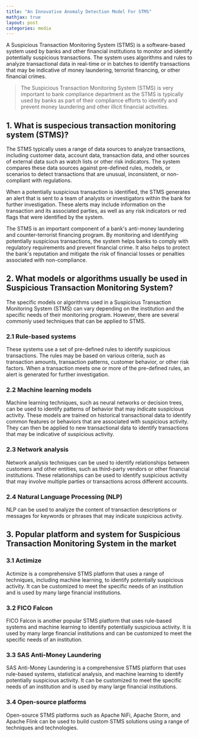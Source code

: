 ```yaml
---
title: "An Innovative Anomaly Detection Model For STMS"
mathjax: true
layout: post
categories: media
---
```


A Suspicious Transaction Monitoring System (STMS) is a software-based system used by banks and other financial 
institutions to monitor and identify potentially suspicious transactions. The system uses algorithms and rules 
to analyze transactional data in real-time or in batches to identify transactions that may be indicative of money laundering, 
terrorist financing, or other financial crimes.
> The Suspicious Transaction Monitoring System (STMS) is very important to bank compliance department
> as the STMS is typically used by banks as part of their compliance efforts to identify and prevent money laundering and other illicit financial activities.


## 1. What is suspecious transaction monitoring system (STMS)?
The STMS typically uses a range of data sources to analyze transactions, 
including customer data, account data, transaction data, and other sources of external data such as watch lists or other risk indicators. 
The system compares these data sources against pre-defined rules, models, or scenarios to detect transactions that are unusual, inconsistent, 
or non-compliant with regulations.

When a potentially suspicious transaction is identified, the STMS generates an alert that is sent to a team of analysts or 
investigators within the bank for further investigation. These alerts may include information on the transaction and its associated parties, 
as well as any risk indicators or red flags that were identified by the system.

The STMS is an important component of a bank's anti-money laundering and counter-terrorist financing program. 
By monitoring and identifying potentially suspicious transactions, the system helps banks to comply with regulatory requirements and prevent financial crime. 
It also helps to protect the bank's reputation and mitigate the risk of financial losses or penalties associated with non-compliance.

## 2. What models or algorithms usually be used in Suspicious Transaction Monitoring System?
The specific models or algorithms used in a Suspicious Transaction Monitoring System (STMS) can vary 
depending on the institution and the specific needs of their monitoring program. However, 
there are several commonly used techniques that can be applied to STMS.

### 2.1 Rule-based systems
These systems use a set of pre-defined rules to identify suspicious transactions. 
The rules may be based on various criteria, such as transaction amounts, transaction patterns, 
customer behavior, or other risk factors. When a transaction meets one or more of the pre-defined rules, 
an alert is generated for further investigation.

### 2.2 Machine learning models
Machine learning techniques, such as neural networks or decision trees, can be used to identify patterns of behavior that may 
indicate suspicious activity. These models are trained on historical transactional data to identify common 
features or behaviors that are associated with suspicious activity. They can then be applied to new transactional data to 
identify transactions that may be indicative of suspicious activity.

### 2.3 Network analysis
Network analysis techniques can be used to identify relationships between customers and other entities, 
such as third-party vendors or other financial institutions. These relationships can be used to identify 
suspicious activity that may involve multiple parties or transactions across different accounts.

### 2.4 Natural Language Processing (NLP)
NLP can be used to analyze the content of transaction descriptions or messages for keywords or phrases that may indicate suspicious activity.

## 3. Popular platform and system for Suspicious Transaction Monitoring System in the market
### 3.1 Actimize
Actimize is a comprehensive STMS platform that uses a range of techniques, 
including machine learning, to identify potentially suspicious activity. It can be customized to meet the specific needs 
of an institution and is used by many large financial institutions.

### 3.2 FICO Falcon
FICO Falcon is another popular STMS platform that uses rule-based systems and machine learning to identify potentially suspicious activity. 
It is used by many large financial institutions and can be customized to meet the specific needs of an institution.

### 3.3 SAS Anti-Money Laundering
SAS Anti-Money Laundering is a comprehensive STMS platform that uses rule-based systems, 
statistical analysis, and machine learning to identify potentially suspicious activity. 
It can be customized to meet the specific needs of an institution and is used by many large financial institutions.

### 3.4 Open-source platforms
Open-source STMS platforms such as Apache NiFi, Apache Storm, and Apache Flink can be used to build custom STMS solutions using a range of techniques and technologies.

